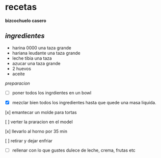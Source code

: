 # recetas 
**bizcochuelo casero**

_ingredientes_
-
- harina 0000 una taza grande 
- hariana leudante una taza grande
- leche tibia una taza 
- azucar una taza grande 
- 2 huevos 
- aceite

_preparacion_ 


- [ ] poner todos los ingrdientes en un bowl

- [x] mezclar bien todos los ingredientes hasta que quede una masa liquida.

[x] emantecar un molde para tortas 

[ ] verter la praracion en el model 

[x] llevarlo al horno por 35 min 

[ ] retirar y dejar enfriar 

- [ ] rellenar con lo que gustes dulece de leche, crema, frutas etc 











